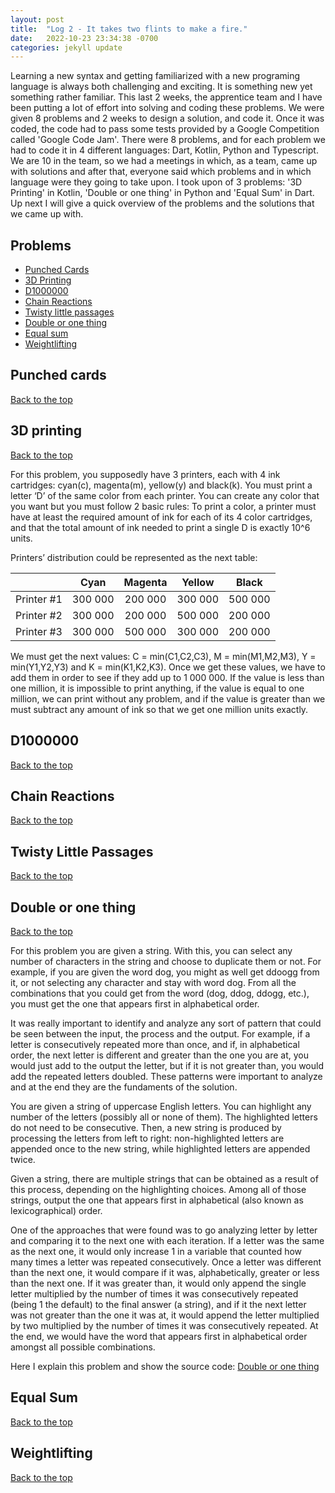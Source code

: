 ```yaml
---
layout: post
title:  "Log 2 - It takes two flints to make a fire."
date:   2022-10-23 23:34:38 -0700
categories: jekyll update
---
```

Learning a new syntax and getting familiarized with a new programing language is always both challenging and exciting. It is something new yet something rather familiar. This last 2 weeks, the apprentice team and I have been putting a lot of effort into solving and coding these problems. We were given 8 problems and 2 weeks to design a solution, and code it. Once it was coded, the code had to pass some tests provided by a Google Competition called 'Google Code Jam'. There were 8 problems, and for each problem we had to code it in 4 different languages: Dart, Kotlin, Python and Typescript. We are 10 in the team, so we had a meetings in which, as a team, came up with solutions and after that, everyone said which problems and in which language were they going to take upon. I took upon of 3 problems: '3D Printing' in Kotlin, 'Double or one thing' in Python and 'Equal Sum' in Dart. Up next I will give a quick overview of the problems and the solutions that we came up with.

## Problems 
 - [Punched Cards](#punched-cards) 
 - [3D Printing](#3d-printing)
 - [D1000000](#d1000000) 
 - [Chain Reactions](#chain-reactions)
 - [Twisty little passages](#twisty-little-passages) 
 - [Double or one thing](#double-or-one-thing)
 - [Equal sum](#equal-sum) 
 - [Weightlifting](#weightlifting)


## Punched cards
[Back to the top](#problems)


## 3D printing
[Back to the top](#problems)

For this problem, you supposedly have 3 printers, each with 4 ink cartridges: cyan(c), magenta(m), yellow(y) and black(k).  You must print a letter ‘D’ of the same color from each printer. You can create any color that you want but you must follow 2 basic rules: To print a color, a printer must have at least the required amount of ink for each of its 4 color cartridges, and that the total amount of ink needed to print a single D is exactly 10^6 units.  

Printers’ distribution could be represented as the next table:  


|   |Cyan|Magenta|Yellow|Black|
|---|:---:|:---:|:---:|:--:|
|Printer #1   |300 000   |200 000   |300 000   |500 000   |
|Printer #2   |300 000   |200 000   |500 000   |200 000   |
|Printer #3   |300 000   |500 000   |300 000   |200 000   |

We must get the next values: C = min(C1,C2,C3), M = min(M1,M2,M3), Y = min(Y1,Y2,Y3) and K = min(K1,K2,K3). Once we get these values, we have to add them in order to see if they add up to 1 000 000. If the value is less than one million, it is impossible to print anything, if the value is equal to one million, we can print without any problem, and if the value is greater than we must subtract any amount of ink so that we get one million units exactly.  

## D1000000
[Back to the top](#problems)

## Chain Reactions
[Back to the top](#problems)

## Twisty Little Passages
[Back to the top](#problems)


## Double or one thing
[Back to the top](#problems)

For this problem you are given a string. With this, you can select any number of characters in the string and choose to duplicate them or not. For example, if you are given the word dog, you might as well get ddoogg from it, or not selecting any character and stay with word dog. From all the combinations that you could get from the word (dog, ddog, ddogg, etc.), you must get the one that appears first in alphabetical order.  

It was really important to identify and analyze any sort of pattern that could be seen between the input, the process and the output. For example, if a letter is consecutively repeated more than once, and if, in alphabetical order, the next letter is different and greater than the one you are at, you would just add to the output the letter, but if it is not greater than, you would add the repeated letters doubled. These patterns were important to analyze and at the end they are the fundaments of the solution.  

You are given a string of uppercase English letters. You can highlight any number of the letters (possibly all or none of them). The highlighted letters do not need to be consecutive. Then, a new string is produced by processing the letters from left to right: non-highlighted letters are appended once to the new string, while highlighted letters are appended twice. 

Given a string, there are multiple strings that can be obtained as a result of this process, depending on the highlighting choices. Among all of those strings, output the one that appears first in alphabetical (also known as lexicographical) order. 

One of the approaches that were found was to go analyzing letter by letter and comparing it to the next one with each iteration. If a letter was the same as the next one, it would only increase 1 in a variable that counted how many times a letter was repeated consecutively. Once a letter was different than the next one, it would compare if it was, alphabetically, greater or less than the next one. If it was greater than, it would only append the single letter multiplied by the number of times it was consecutively repeated (being 1 the default) to the final answer (a string), and if it the next letter was not greater than the one it was at, it would append the letter multiplied by two multiplied by the number of times it was consecutively repeated. At the end, we would have the word that appears first in alphabetical order amongst all possible combinations. 

Here I explain this problem and show the source code: [Double or one thing](https://potatodoge.github.io/jekyll/update/2022/10/22/log1.html)


## Equal Sum
[Back to the top](#problems)


## Weightlifting
[Back to the top](#problems)

